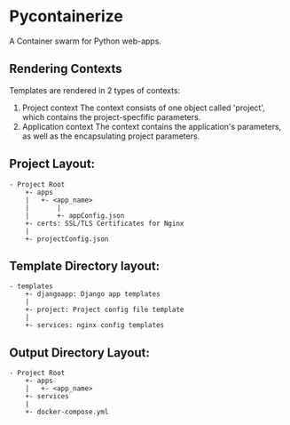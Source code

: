 # Pycontainerize

A Container swarm for Python web-apps.

## Rendering Contexts

Templates are rendered in 2 types of contexts:
  1. Project context
     The context consists of one object called 'project', which contains
     the project-specfific parameters.
  2. Application context
     The context contains the application's parameters, as well as the
     encapsulating project parameters.

## Project Layout:

    - Project Root
        +- apps
        |   +- <app_name>
        |       |
        |       +- appConfig.json
        +- certs: SSL/TLS Certificates for Nginx
        |
        +- projectConfig.json

## Template Directory layout:

    - templates
        +- djangoapp: Django app templates
        |
        +- project: Project config file template
        |
        +- services: nginx config templates

## Output Directory Layout:

    - Project Root
        +- apps
        |   +- <app_name>
        +- services
        |
        +- docker-compose.yml

